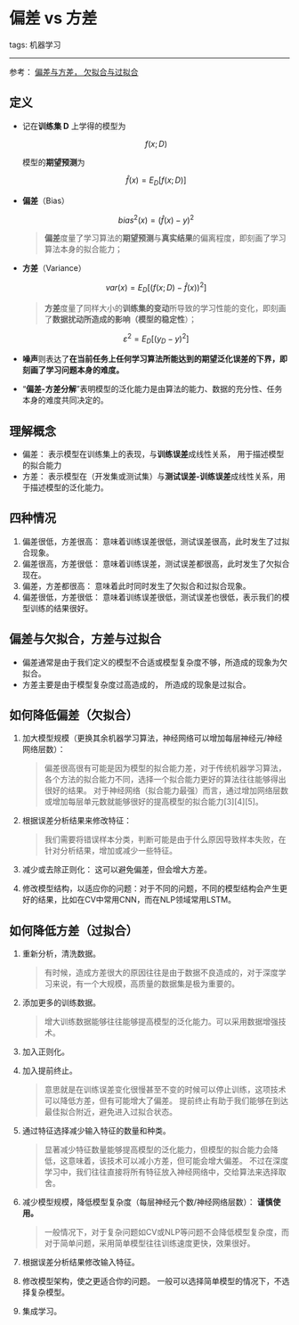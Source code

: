 # 偏差 vs 方差

tags: 机器学习

---

参考： [偏差与方差， 欠拟合与过拟合](https://zhuanlan.zhihu.com/p/48257326)

## 定义

- 记在**训练集 D** 上学得的模型为

  ```math
  f(x;D)
  ```


  模型的**期望预测**为
  ```math
  \hat{f}(x) = E_D [f(x;D)]
  ```

- **偏差**（Bias）
  ```math
  bias^2(x) = (\hat{f}(x) - y)^2
  ```

  > **偏差**度量了学习算法的**期望预测**与**真实结果**的偏离程度，即刻画了学习算法本身的拟合能力；

- **方差**（Variance）
  ```math
  var(x) = E_D[(f(x;D) - \hat{f}(x))^2]
  ```


  > **方差**度量了同样大小的**训练集的变动**所导致的学习性能的变化，即刻画了**数据扰动所造成的影响（模型的稳定性**）；

  ```math
  \varepsilon^2 = E_D[(y_D-y)^2]
  ```

- **噪声**则表达了**在当前任务上任何学习算法所能达到的期望泛化误差的下界，即刻画了学习问题本身的难度。**

- “**偏差-方差分解**”表明模型的泛化能力是由算法的能力、数据的充分性、任务本身的难度共同决定的。

## 理解概念

- 偏差： 表示模型在训练集上的表现，与**训练误差**成线性关系， 用于描述模型的拟合能力
- 方差： 表示模型在（开发集或测试集）与**测试误差-训练误差**成线性关系，用于描述模型的泛化能力。

## 四种情况

1. 偏差很低，方差很高： 意味着训练误差很低，测试误差很高，此时发生了过拟合现象。
2. 偏差很高，方差很低： 意味着训练误差，测试误差都很高，此时发生了欠拟合现在。
3. 偏差，方差都很高： 意味着此时同时发生了欠拟合和过拟合现象。
4. 偏差很低，方差很低： 意味着训练误差很低，测试误差也很低，表示我们的模型训练的结果很好。

## 偏差与欠拟合，方差与过拟合

- 偏差通常是由于我们定义的模型不合适或模型复杂度不够，所造成的现象为欠拟合。
- 方差主要是由于模型复杂度过高造成的， 所造成的现象是过拟合。

## 如何降低偏差（欠拟合）

1. 加大模型规模（更换其余机器学习算法，神经网络可以增加每层神经元/神经网络层数）：

   > 偏差很高很有可能是因为模型的拟合能力差，对于传统机器学习算法，各个方法的拟合能力不同，选择一个拟合能力更好的算法往往能够得出很好的结果。 对于神经网络（拟合能力最强）而言，通过增加网络层数或增加每层单元数就能够很好的提高模型的拟合能力[3][4][5]。

2. 根据误差分析结果来修改特征： 

   > 我们需要将错误样本分类，判断可能是由于什么原因导致样本失败，在针对分析结果，增加或减少一些特征。

3. 减少或去除正则化： 这可以避免偏差，但会增大方差。

4. 修改模型结构，以适应你的问题：对于不同的问题，不同的模型结构会产生更好的结果，比如在CV中常用CNN，而在NLP领域常用LSTM。

## 如何降低方差（过拟合）

1. 重新分析，清洗数据。 

   > 有时候，造成方差很大的原因往往是由于数据不良造成的，对于深度学习来说，有一个大规模，高质量的数据集是极为重要的。

2. 添加更多的训练数据。

   > 增大训练数据能够往往能够提高模型的泛化能力。可以采用数据增强技术。

3. 加入正则化。

4. 加入提前终止。

   > 意思就是在训练误差变化很慢甚至不变的时候可以停止训练，这项技术可以降低方差，但有可能增大了偏差。 提前终止有助于我们能够在到达最佳拟合附近，避免进入过拟合状态。

5. 通过特征选择减少输入特征的数量和种类。 

   > 显著减少特征数量能够提高模型的泛化能力，但模型的拟合能力会降低，这意味着，该技术可以减小方差，但可能会增大偏差。 不过在深度学习中，我们往往直接将所有特征放入神经网络中，交给算法来选择取舍。

6. 减少模型规模，降低模型复杂度（每层神经元个数/神经网络层数）： **谨慎使用。** 

   > 一般情况下，对于复杂问题如CV或NLP等问题不会降低模型复杂度，而对于简单问题，采用简单模型往往训练速度更快，效果很好。

7. 根据误差分析结果修改输入特征。

8. 修改模型架构，使之更适合你的问题。 一般可以选择简单模型的情况下，不选择复杂模型。

9. 集成学习。



